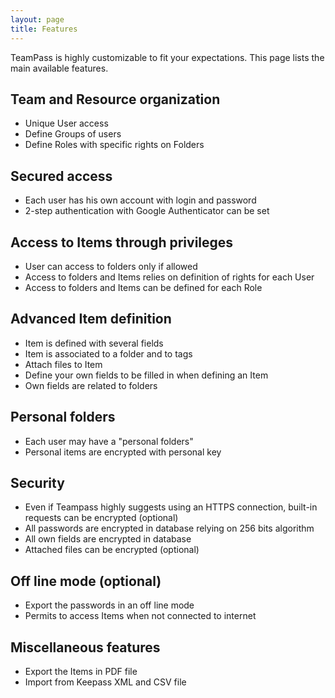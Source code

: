 ```yaml
---
layout: page
title: Features
---
```


<p class="message">
	TeamPass is highly customizable to fit your expectations.
    This page lists the main available features.
</p>

## Team and Resource organization

* Unique User access
* Define Groups of users
* Define Roles with specific rights on Folders

## Secured access

* Each user has his own account with login and password
* 2-step authentication with Google Authenticator can be set

## Access to Items through privileges

* User can access to folders only if allowed
* Access to folders and Items relies on definition of rights for each User
* Access to folders and Items can be defined for each Role

## Advanced Item definition

* Item is defined with several fields
* Item is associated to a folder and to tags
* Attach files to Item
* Define your own fields to be filled in when defining an Item
* Own fields are related to folders

## Personal folders

* Each user may have a "personal folders"
* Personal items are encrypted with personal key

## Security

* Even if Teampass highly suggests using an HTTPS connection, built-in requests can be encrypted (optional)
* All passwords are encrypted in database relying on 256 bits algorithm
* All own fields are encrypted in database
* Attached files can be encrypted (optional)

## Off line mode (optional)

* Export the passwords in an off line mode
* Permits to access Items when not connected to internet

## Miscellaneous features

* Export the Items in PDF file
* Import from Keepass XML and CSV file